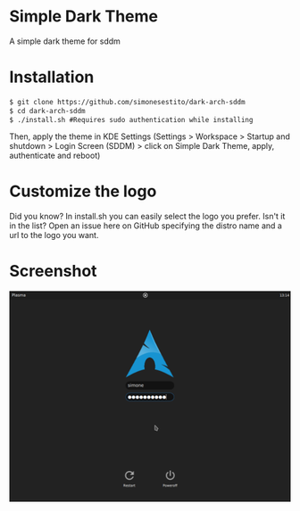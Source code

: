 # Simple Dark Theme

A simple dark theme for sddm


# Installation

    $ git clone https://github.com/simonesestito/dark-arch-sddm
    $ cd dark-arch-sddm
    $ ./install.sh #Requires sudo authentication while installing

Then, apply the theme in KDE Settings
(Settings > Workspace > Startup and shutdown > Login Screen (SDDM) > click on Simple Dark Theme, apply, authenticate and reboot)


# Customize the logo

Did you know? In install.sh you can easily select the logo you prefer.
Isn't it in the list? Open an issue here on GitHub specifying the distro name and a url to the logo you want.

    
# Screenshot
    
![screenshot](base/screenshot.png)
